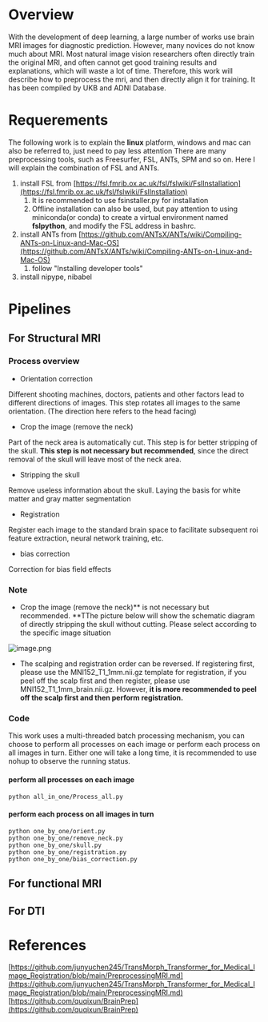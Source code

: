 # Overview
With the development of deep learning, a large number of works use brain MRI images for diagnostic prediction.
However, many novices do not know much about MRI. Most natural image vision researchers often directly train the original MRI, and often cannot get good training results and explanations, which will waste a lot of time.
Therefore, this work will describe how to preprocess the mri, and then directly align it for training.
It has been compiled by UKB and ADNI Database.
# Requerements
The following work is to explain the **linux** platform, windows and mac can also be referred to, just need to pay less attention
There are many preprocessing tools, such as Freesurfer, FSL, ANTs, SPM and so on. Here I will explain the combination of FSL and ANTs.

1. install FSL from [https://fsl.fmrib.ox.ac.uk/fsl/fslwiki/FslInstallation](https://fsl.fmrib.ox.ac.uk/fsl/fslwiki/FslInstallation)
   1. It is recommended to use fsinstaller.py for installation
   2. Offline installation can also be used, but pay attention to using miniconda(or conda) to create a virtual environment named **fslpython**, and modify the FSL address in bashrc.
2. install ANTs from [https://github.com/ANTsX/ANTs/wiki/Compiling-ANTs-on-Linux-and-Mac-OS](https://github.com/ANTsX/ANTs/wiki/Compiling-ANTs-on-Linux-and-Mac-OS)
   1. follow "Installing developer tools"
3. install nipype, nibabel
# Pipelines
## For Structural MRI
### Process overview

- Orientation correction

Different shooting machines, doctors, patients and other factors lead to different directions of images. This step rotates all images to the same orientation. (The direction here refers to the head facing)

- Crop the image (remove the neck)

Part of the neck area is automatically cut. This step is for better stripping of the skull. **This step is not necessary but recommended**, since the direct removal of the skull will leave most of the neck area.

- Stripping the skull

Remove useless information about the skull. Laying the basis for white matter and gray matter segmentation

- Registration

Register each image to the standard brain space to facilitate subsequent roi feature extraction, neural network training, etc.

- bias correction

Correction for bias field effects
### Note

- Crop the image (remove the neck)** is not necessary but recommended. **TThe picture below will show the schematic diagram of directly stripping the skull without cutting. Please select according to the specific image situation

![image.png](https://cdn.nlark.com/yuque/0/2023/png/25509636/1674889428763-5df41811-fe92-4676-a1c3-a221ca3d4e28.png#averageHue=%23181818&clientId=ud776d918-3dab-4&crop=0&crop=0&crop=1&crop=1&from=paste&height=325&id=u29b594df&margin=%5Bobject%20Object%5D&name=image.png&originHeight=1300&originWidth=1696&originalType=binary&ratio=1&rotation=0&showTitle=false&size=470448&status=done&style=none&taskId=ub79c0699-3357-43e5-ade1-46089379b27&title=&width=424)

- The scalping and registration order can be reversed. If registering first, please use the MNI152_T1_1mm.nii.gz template for registration, if you peel off the scalp first and then register, please use MNI152_T1_1mm_brain.nii.gz. However, **it is more recommended to peel off the scalp first and then perform registration.**
### Code
This work uses a multi-threaded batch processing mechanism, you can choose to perform all processes on each image or perform each process on all images in turn.
Either one will take a long time, it is recommended to use nohup to observe the running status.
#### perform all processes on each image
```
python all_in_one/Process_all.py
```
#### perform each process on all images in turn
```
python one_by_one/orient.py
python one_by_one/remove_neck.py
python one_by_one/skull.py
python one_by_one/registration.py
python one_by_one/bias_correction.py
```
## For functional MRI
## For DTI
# References
[https://github.com/junyuchen245/TransMorph_Transformer_for_Medical_Image_Registration/blob/main/PreprocessingMRI.md](https://github.com/junyuchen245/TransMorph_Transformer_for_Medical_Image_Registration/blob/main/PreprocessingMRI.md)
[https://github.com/quqixun/BrainPrep](https://github.com/quqixun/BrainPrep)

